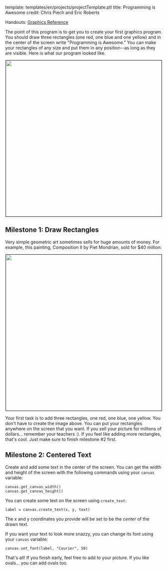 template: templates/en/projects/projectTemplate.ptl
title: Programming is Awesome
credit: Chris Piech and Eric Roberts

Handouts: [Graphics Reference]({{pathToRoot}}en/resources/graphics.html)<br/>

The point of this program is to get you to create your first graphics program. You should draw three rectangles (one red, one blue and one yellow) and in the center of the screen write "Programming is Awesome." You can make your rectangles of any size and put them in any position--as long as they are visible. Here is what our program looked like.

<center>
  <img style="width:500px;border: 1px solid #000000" src="{{pathToRoot}}img/projects/programmingIsAwesome/demo.png">
</center>

## Milestone 1: Draw Rectangles

Very simple geometric art sometimes sells for huge amounts of money. For example, this painting, Composition II by Piet Mondrian, sold for $40 million:

<center>
  <img style="width:500px;border: 1px solid #000000" src="{{pathToRoot}}img/projects/programmingIsAwesome//mondrian.jpg">
</center>

Your first task is to add three rectangles, one red, one blue, one yellow. You don't have to create the image above. You can put your rectangles anywhere on the screen that you want. If you sell your picture for millions of dollars... remember your teachers :). If you feel like adding more rectangles, that's cool. Just make sure to finish milestone #2 first.


## Milestone 2: Centered Text

Create and add some text in the center of the screen. You can get the width and height of the screen with the following commands using your `canvas` variable:

```
canvas.get_canvas_width()
canvas.get_canvas_height()
```

You can create some text on the screen using `create_text`:

```
label = canvas.create_text(x, y, text)
```

The x and y coordinates you provide will be set to be the _center_ of the drawn text.

If you want your text to look more snazzy, you can change its font using your `canvas` variable:

```
canvas.set_font(label, "Courier", 50)
```

That's all! If you finish early, feel free to add to your picture. If you like ovals... you can add ovals too.
